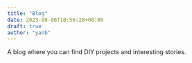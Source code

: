 ```yaml
---
title: "Blog"
date: 2023-08-06T10:56:28+06:00
draft: true
author: "yanb"
---
```


A blog where you can find DIY projects and interesting stories.
